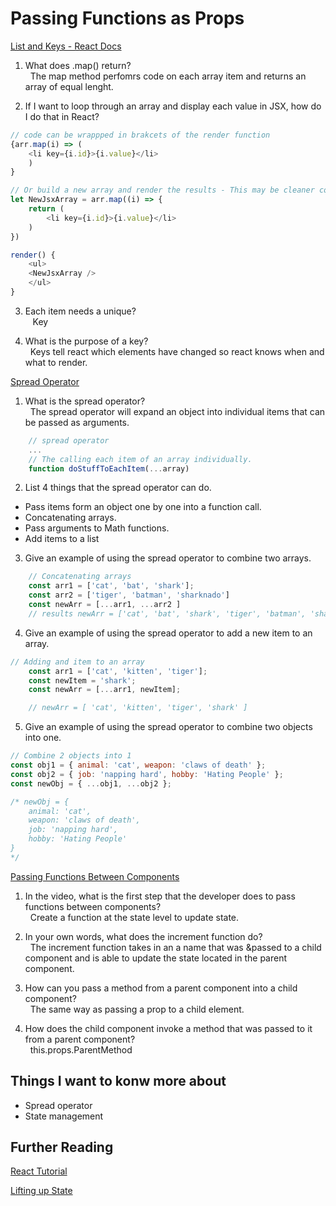 # Passing Functions as Props

[List and Keys - React Docs](https://reactjs.org/docs/lists-and-keys.html)

1. What does .map() return?<br>
&nbsp;&nbsp;The map method perfomrs code on each array item and returns an array of equal lenght.

2. If I want to loop through an array and display each value in JSX, how do I do that in React?

```javascript
// code can be wrappped in brakcets of the render function 
{arr.map(i) => (
    <li key={i.id}>{i.value}</li>
    )
}

// Or build a new array and render the results - This may be cleaner code
let NewJsxArray = arr.map((i) => {
    return (
        <li key={i.id}>{i.value}</li>
    )
})

render() {
    <ul>
    <NewJsxArray />
    </ul>
}
```

3. Each item needs a unique?<br>
&nbsp;&nbsp; Key

4. What is the purpose of a key?<br>
&nbsp;&nbsp;Keys tell react which elements have changed so react knows when and what to render.

[Spread Operator](https://medium.com/coding-at-dawn/how-to-use-the-spread-operator-in-javascript-b9e4a8b06fab)

1. What is the spread operator? <br>
&nbsp;&nbsp;The spread operator will expand an object into individual items that can be passed as arguments.

```javascript
    // spread operator
    ...
    // The calling each item of an array individually.
    function doStuffToEachItem(...array) 
```

2. List 4 things that the spread operator can do.

- Pass items form an object one by one into a function call.
- Concatenating arrays.
- Pass arguments to Math functions.
- Add items to a list

3. Give an example of using the spread operator to combine two arrays.

```javascript
    // Concatenating arrays
    const arr1 = ['cat', 'bat', 'shark'];
    const arr2 = ['tiger', 'batman', 'sharknado']
    const newArr = [...arr1, ...arr2 ]
    // results newArr = ['cat', 'bat', 'shark', 'tiger', 'batman', 'sharknado']
```

4. Give an example of using the spread operator to add a new item to an array.

```javascript
// Adding and item to an array
    const arr1 = ['cat', 'kitten', 'tiger'];
    const newItem = 'shark';    
    const newArr = [...arr1, newItem];

    // newArr = [ 'cat', 'kitten', 'tiger', 'shark' ]
```



5. Give an example of using the spread operator to combine two objects into one.


```javascript
// Combine 2 objects into 1
const obj1 = { animal: 'cat', weapon: 'claws of death' };
const obj2 = { job: 'napping hard', hobby: 'Hating People' };
const newObj = { ...obj1, ...obj2 };

/* newObj = {
    animal: 'cat',
    weapon: 'claws of death',
    job: 'napping hard',
    hobby: 'Hating People'
}
*/
```


[Passing Functions Between Components](https://www.youtube.com/watch?v=c05OL7XbwXU)

1. In the video, what is the first step that the developer does to pass functions between components?<br>
&nbsp;&nbsp;Create a function at the state level to update state.

2. In your own words, what does the increment function do?<br>
&nbsp;&nbsp;The increment function takes in an a name that was &passed to a child component and is able to update the state located in the parent component.

3. How can you pass a method from a parent component into a child component?<br>
&nbsp;&nbsp;The same way as passing a prop to a child element.

4. How does the child component invoke a method that was passed to it from a parent component?<br>
&nbsp;&nbsp;this.props.ParentMethod

## Things I want to konw more about

- Spread operator
- State management

## Further Reading

[React Tutorial](https://reactjs.org/tutorial/tutorial.html)

[Lifting up State](https://reactjs.org/docs/lifting-state-up.html)